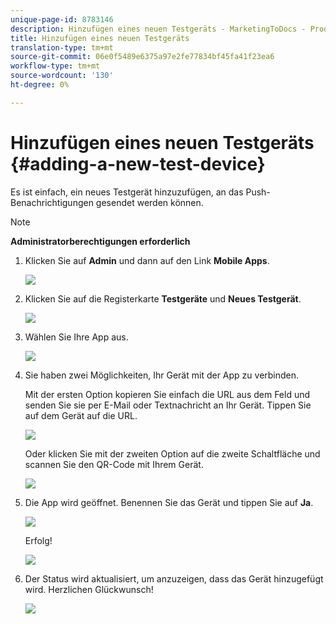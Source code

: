 ```yaml
---
unique-page-id: 8783146
description: Hinzufügen eines neuen Testgeräts - MarketingToDocs - Produktdokumentation
title: Hinzufügen eines neuen Testgeräts
translation-type: tm+mt
source-git-commit: 06e0f5489e6375a97e2fe77834bf45fa41f23ea6
workflow-type: tm+mt
source-wordcount: '130'
ht-degree: 0%

---
```



# Hinzufügen eines neuen Testgeräts {#adding-a-new-test-device}

Es ist einfach, ein neues Testgerät hinzuzufügen, an das Push-Benachrichtigungen gesendet werden können.

>[!NOTE]
>
>**Administratorberechtigungen erforderlich**

1. Klicken Sie auf **Admin** und dann auf den Link **Mobile Apps**.

   ![](assets/image2015-7-9-14-3a33-3a12.png)

1. Klicken Sie auf die Registerkarte **Testgeräte** und **Neues Testgerät**.

   ![](assets/image2015-7-17-17-3a4-3a52.png)

1. Wählen Sie Ihre App aus.

   ![](assets/image2015-7-17-17-3a6-3a4.png)

1. Sie haben zwei Möglichkeiten, Ihr Gerät mit der App zu verbinden.

   Mit der ersten Option kopieren Sie einfach die URL aus dem Feld und senden Sie sie per E-Mail oder Textnachricht an Ihr Gerät. Tippen Sie auf dem Gerät auf die URL.

   ![](assets/image2015-7-20-11-3a27-3a2.png)

   Oder klicken Sie mit der zweiten Option auf die zweite Schaltfläche und scannen Sie den QR-Code mit Ihrem Gerät.

   ![](assets/image2015-7-17-17-3a9-3a54.png)

1. Die App wird geöffnet. Benennen Sie das Gerät und tippen Sie auf **Ja**.

   ![](assets/image2015-7-17-17-3a31-3a23.png)

   Erfolg!

   ![](assets/image2015-7-17-17-3a33-3a5.png)

1. Der Status wird aktualisiert, um anzuzeigen, dass das Gerät hinzugefügt wird. Herzlichen Glückwunsch!

   ![](assets/image2015-7-17-17-3a14-3a32.png)
